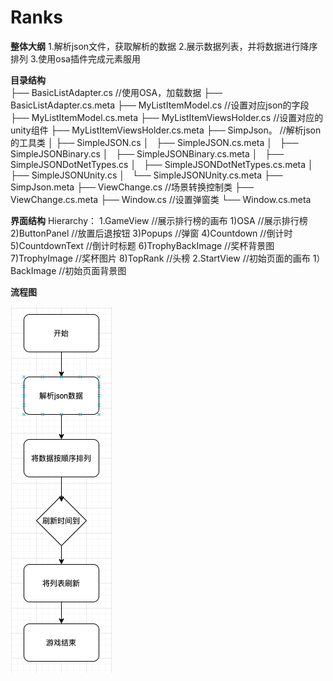 # Ranks

**整体大纲**
1.解析json文件，获取解析的数据
2.展示数据列表，并将数据进行降序排列
3.使用osa插件完成元素服用

 **目录结构**   
├── BasicListAdapter.cs //使用OSA，加载数据 
├── BasicListAdapter.cs.meta
├── MyListItemModel.cs  //设置对应json的字段 
├── MyListItemModel.cs.meta
├── MyListItemViewsHolder.cs  //设置对应的unity组件
├── MyListItemViewsHolder.cs.meta
├── SimpJson。 //解析json的工具类
│   ├── SimpleJSON.cs
│   ├── SimpleJSON.cs.meta
│   ├── SimpleJSONBinary.cs
│   ├── SimpleJSONBinary.cs.meta
│   ├── SimpleJSONDotNetTypes.cs
│   ├── SimpleJSONDotNetTypes.cs.meta
│   ├── SimpleJSONUnity.cs
│   └── SimpleJSONUnity.cs.meta
├── SimpJson.meta
├── ViewChange.cs //场景转换控制类
├── ViewChange.cs.meta
├── Window.cs    //设置弹窗类
└── Window.cs.meta


**界面结构**
 Hierarchy：
    1.GameView  //展示排行榜的画布
      1)OSA     //展示排行榜
      2)ButtonPanel  //放置后退按钮
      3)Popups   //弹窗
      4)Countdown  //倒计时
      5)CountdownText //倒计时标题
      6)TrophyBackImage //奖杯背景图
      7)TrophyImage  //奖杯图片
      8)TopRank  //头榜
    2.StartView //初始页面的画布
      1）BackImage //初始页面背景图
         
**流程图**

![image](https://github.com/89trillion-songzhiheng/Ranks/blob/main/picture/liuchengtu.png)
